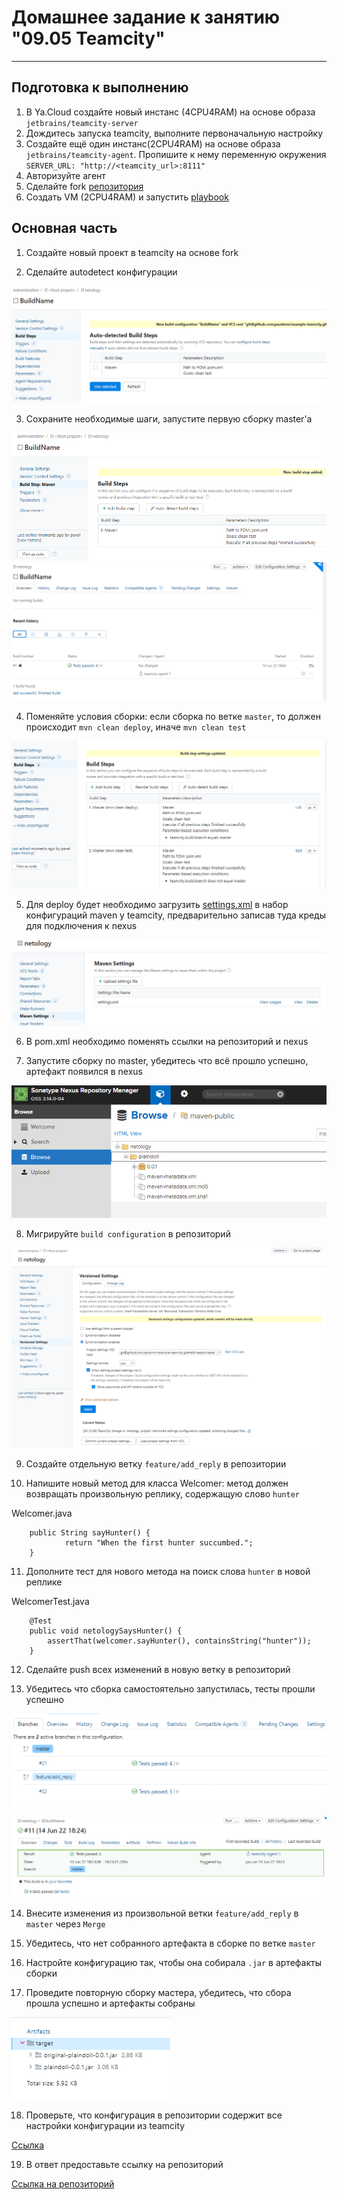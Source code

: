 # Домашнее задание к занятию "09.05 Teamcity"

---
## Подготовка к выполнению
1. В Ya.Cloud создайте новый инстанс (4CPU4RAM) на основе образа `jetbrains/teamcity-server`
2. Дождитесь запуска teamcity, выполните первоначальную настройку
3. Создайте ещё один инстанс(2CPU4RAM) на основе образа `jetbrains/teamcity-agent`. Пропишите к нему переменную окружения `SERVER_URL: "http://<teamcity_url>:8111"`
4. Авторизуйте агент
5. Сделайте fork [репозитория](https://github.com/aragastmatb/example-teamcity)
6. Создать VM (2CPU4RAM) и запустить [playbook](./infrastructure)

## Основная часть

1. Создайте новый проект в teamcity на основе fork

2. Сделайте autodetect конфигурации

![image](https://github.com/pavelmm/devops-netology/blob/main/screen/9_5_2.png)

3. Сохраните необходимые шаги, запустите первую сборку master'a

![image](https://github.com/pavelmm/devops-netology/blob/main/screen/9_5_3.png)
![image](https://github.com/pavelmm/devops-netology/blob/main/screen/9_5_5.png)



4. Поменяйте условия сборки: если сборка по ветке `master`, то должен происходит `mvn clean deploy`, иначе `mvn clean test`

![image](https://github.com/pavelmm/devops-netology/blob/main/screen/9_5_6.png)

5. Для deploy будет необходимо загрузить [settings.xml](./teamcity/settings.xml) в набор конфигураций maven у teamcity, предварительно записав туда креды для подключения к nexus

![image](https://github.com/pavelmm/devops-netology/blob/main/screen/9_5_8.png)

6. В pom.xml необходимо поменять ссылки на репозиторий и nexus

7. Запустите сборку по master, убедитесь что всё прошло успешно, артефакт появился в nexus

![image](https://github.com/pavelmm/devops-netology/blob/main/screen/9_5_9.png)



8. Мигрируйте `build configuration` в репозиторий

![image](https://github.com/pavelmm/devops-netology/blob/main/screen/9_5_10.png)



9. Создайте отдельную ветку `feature/add_reply` в репозитории

10. Напишите новый метод для класса Welcomer: метод должен возвращать произвольную реплику, содержащую слово `hunter`

Welcomer.java  

```
    public String sayHunter() {
            return "When the first hunter succumbed.";
    }
```

11. Дополните тест для нового метода на поиск слова `hunter` в новой реплике

WelcomerTest.java  

```
	@Test
	public void netologySaysHunter() {
		assertThat(welcomer.sayHunter(), containsString("hunter"));
	}
```

12. Сделайте push всех изменений в новую ветку в репозиторий

13. Убедитесь что сборка самостоятельно запустилась, тесты прошли успешно

![image](https://github.com/pavelmm/devops-netology/blob/main/screen/9_5_15.png)

![image](https://github.com/pavelmm/devops-netology/blob/main/screen/9_5_16.png)





14. Внесите изменения из произвольной ветки `feature/add_reply` в `master` через `Merge`



15. Убедитесь, что нет собранного артефакта в сборке по ветке `master`

16. Настройте конфигурацию так, чтобы она собирала `.jar` в артефакты сборки



17. Проведите повторную сборку мастера, убедитесь, что сбора прошла успешно и артефакты собраны

![image](https://github.com/pavelmm/devops-netology/blob/main/screen/9_5_11.png)

18. Проверьте, что конфигурация в репозитории содержит все настройки конфигурации из teamcity

[Ссылка](https://github.com/pavelmm/example-teamcity/blob/master/.teamcity/Netology/buildTypes/Netology_BuildName.xml)

19. В ответ предоставьте ссылку на репозиторий

[Ссылка на репозиторий](https://github.com/pavelmm/example-teamcity/tree/master/)
